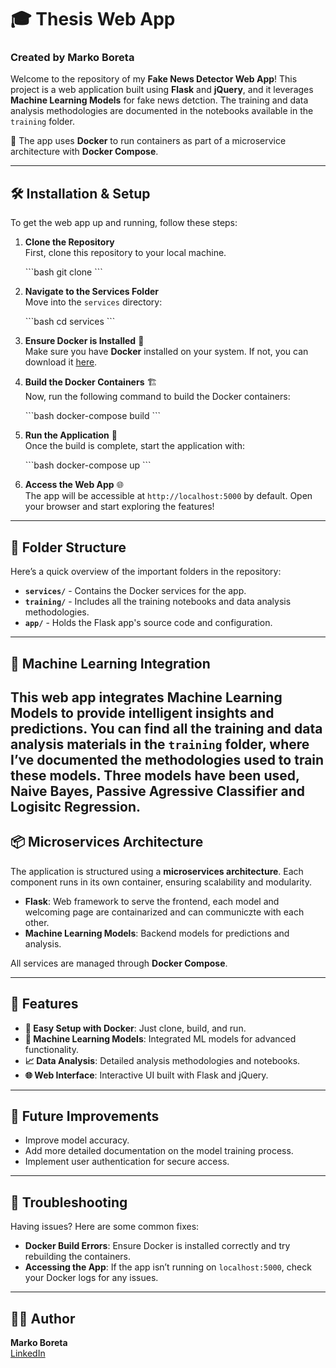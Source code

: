 # 🎓 Thesis Web App

### Created by **Marko Boreta**

Welcome to the repository of my **Fake News Detector Web App**! This project is a web application built using **Flask** and **jQuery**, and it leverages **Machine Learning Models** for fake news detction. The training and data analysis methodologies are documented in the notebooks available in the `training` folder.

🚀 The app uses **Docker** to run containers as part of a microservice architecture with **Docker Compose**.

---

## 🛠️ Installation & Setup

To get the web app up and running, follow these steps:

1. **Clone the Repository**  
   First, clone this repository to your local machine.
   
   \`\`\`bash
   git clone <repository-url>
   \`\`\`

2. **Navigate to the Services Folder**  
   Move into the `services` directory:
   
   \`\`\`bash
   cd services
   \`\`\`

3. **Ensure Docker is Installed** 🐳  
   Make sure you have **Docker** installed on your system. If not, you can download it [here](https://www.docker.com/products/docker-desktop).

4. **Build the Docker Containers** 🏗️  
   Now, run the following command to build the Docker containers:

   \`\`\`bash
   docker-compose build
   \`\`\`

5. **Run the Application** 🚀  
   Once the build is complete, start the application with:

   \`\`\`bash
   docker-compose up
   \`\`\`

6. **Access the Web App** 🌐  
   The app will be accessible at `http://localhost:5000` by default. Open your browser and start exploring the features!

---

## 📂 Folder Structure

Here’s a quick overview of the important folders in the repository:

- **`services/`** - Contains the Docker services for the app.
- **`training/`** - Includes all the training notebooks and data analysis methodologies.
- **`app/`** - Holds the Flask app's source code and configuration.

---

## 🧠 Machine Learning Integration

This web app integrates **Machine Learning Models** to provide intelligent insights and predictions. You can find all the training and data analysis materials in the `training` folder, where I’ve documented the methodologies used to train these models.
Three models have been used, **Naive Bayes**, **Passive Agressive Classifier** and **Logisitc Regression**.
---

## 📦 Microservices Architecture

The application is structured using a **microservices architecture**. Each component runs in its own container, ensuring scalability and modularity.

- **Flask**: Web framework to serve the frontend, each model and welcoming page are containarized and can communiczte with each other.
- **Machine Learning Models**: Backend models for predictions and analysis.

All services are managed through **Docker Compose**.

---

## 🌟 Features

- **🚀 Easy Setup with Docker**: Just clone, build, and run.
- **🧠 Machine Learning Models**: Integrated ML models for advanced functionality.
- **📈 Data Analysis**: Detailed analysis methodologies and notebooks.
- **🌐 Web Interface**: Interactive UI built with Flask and jQuery.

---

## 📝 Future Improvements

- Improve model accuracy.
- Add more detailed documentation on the model training process.
- Implement user authentication for secure access.

---

## 🔧 Troubleshooting

Having issues? Here are some common fixes:

- **Docker Build Errors**: Ensure Docker is installed correctly and try rebuilding the containers.
- **Accessing the App**: If the app isn’t running on `localhost:5000`, check your Docker logs for any issues.

---

## 👨‍💻 Author

**Marko Boreta**  
[LinkedIn](https://www.linkedin.com/in/marko-boreta-9b63a4268/)
